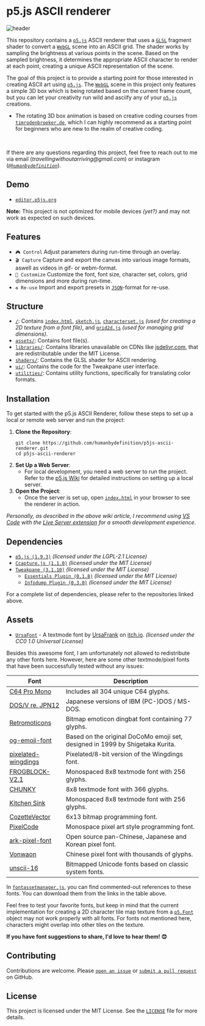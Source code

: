# p5.js ASCII renderer

![header](https://github.com/humanbydefinition/p5js-ascii-renderer/blob/main/assets/repository_media/logo_gif.gif)

This repository contains a [`p5.js`](https://github.com/processing/p5.js) ASCII renderer that uses a [`GLSL`](https://en.wikipedia.org/wiki/OpenGL_Shading_Language) fragment shader to convert a [`WebGL`](https://de.wikipedia.org/wiki/WebGL) scene into an ASCII grid. The shader works by sampling the brightness at various points in the scene. Based on the sampled brightness, it determines the appropriate ASCII character to render at each point, creating a unique ASCII representation of the scene.

The goal of this project is to provide a starting point for those interested in creating ASCII art using [`p5.js`](https://github.com/processing/p5.js). The [`WebGL`](https://de.wikipedia.org/wiki/WebGL) scene in this project only features a simple 3D box which is being rotated based on the current frame count, but you can let your creativity run wild and asciify any of your [`p5.js`](https://github.com/processing/p5.js) creations.
- The rotating 3D box animation is based on creative coding courses from [`timrodenbroeker.de`](https://timrodenbroeker.de/), which I can highly recommend as a starting point for beginners who are new to the realm of creative coding.

<br />

If there are any questions regarding this project, feel free to reach out to me via email (_travellingwithoutarriving@gmail.com_) or instagram (_[`@humanbydefinition`](https://www.instagram.com/humanbydefinition/)_).

## Demo
- [`editor.p5js.org`](https://editor.p5js.org/humanbydefinition/full/ibclfMqlk)

**Note:** This project is not optimized for mobile devices _(yet?)_ and may not work as expected on such devices.

## Features
- `🎮 Control` Adjust parameters during run-time through an overlay.
- `🎬 Capture` Capture and export the canvas into various image formats, aswell as videos in gif- or webm-format.
- `🎨 Customize` Customize the font, font size, character set, colors, grid dimensions and more during run-time.
- `♻️ Re-use` Import and export presets in [`JSON`](https://en.wikipedia.org/wiki/JSON)-format for re-use.

## Structure
- [`/`](https://github.com/humanbydefinition/p5js-ascii-renderer/): Contains [`index.html`](https://github.com/humanbydefinition/p5js-ascii-renderer/blob/main/index.html), [`sketch.js`](https://github.com/humanbydefinition/p5js-ascii-renderer/blob/main/sketch.js), [`characterset.js`](https://github.com/humanbydefinition/p5js-ascii-renderer/blob/main/characterset.js) _(used for creating a 2D texture from a font file)_, and [`grid2d.js`](https://github.com/humanbydefinition/p5js-ascii-renderer/blob/main/grid2d.js) _(used for managing grid dimensions)_.
- [`assets/`](https://github.com/humanbydefinition/p5js-ascii-renderer/tree/main/assets): Contains font file(s).
- [`libraries/`](https://github.com/humanbydefinition/p5js-ascii-renderer/tree/main/libraries): Contains libraries unavailable on CDNs like [jsdelivr.com](https://jsdelivr.com/), that are redistributable under the MIT License.
- [`shaders/`](https://github.com/humanbydefinition/p5js-ascii-renderer/tree/main/shaders/ascii): Contains the GLSL shader for ASCII rendering.
- [`ui/`](https://github.com/humanbydefinition/p5js-ascii-renderer/tree/main/ui): Contains the code for the Tweakpane user interface.
- [`utilities/`](https://github.com/humanbydefinition/p5js-ascii-renderer/tree/main/utilities): Contains utility functions, specifically for translating color formats.

## Installation
To get started with the p5.js ASCII Renderer, follow these steps to set up a local or remote web server and run the project:
1. **Clone the Repository**:
    ```
    git clone https://github.com/humanbydefinition/p5js-ascii-renderer.git
    cd p5js-ascii-renderer
    ```
2. **Set Up a Web Server**:
    - For local development, you need a web server to run the project. Refer to the [p5.js Wiki](https://github.com/processing/p5.js/wiki/Local-server) for detailed instructions on setting up a local server.
3. **Open the Project**:
    - Once the server is set up, open [`index.html`](https://github.com/humanbydefinition/p5js-ascii-renderer/blob/main/index.html) in your browser to see the renderer in action.

_Personally, as described in the above wiki article, I recommend using [VS Code](https://code.visualstudio.com/) with the [Live Server extension](https://marketplace.visualstudio.com/items?itemName=ritwickdey.LiveServer) for a smooth development experience._

## Dependencies
- [`p5.js (1.9.3)`](https://github.com/processing/p5.js) _(licensed under the LGPL-2.1 License)_
- [`Ccapture.js (1.1.0)`](https://github.com/spite/ccapture.js/) _(licensed under the MIT License)_
- [`Tweakpane (3.1.10)`](https://github.com/cocopon/tweakpane) _(licensed under the MIT License)_
    - [`Essentials Plugin (0.1.8)`](https://github.com/tweakpane/plugin-essentials) _(licensed under the MIT License)_
    - [`Infodump Plugin (0.3.0)`](https://github.com/doersino/tweakpane-plugin-infodump) _(licensed under the MIT License)_

For a complete list of dependencies, please refer to the repositories linked above.

## Assets
- [`UrsaFont`](https://ursafrank.itch.io/ursafont) - A textmode font by [UrsaFrank](https://ursafrank.itch.io/) on [itch.io](https://itch.io/). _(licensed under the CC0 1.0 Universal License)_

Besides this awesome font, I am unfortunately not allowed to redistribute any other fonts here. However, here are some other textmode/pixel fonts that have been successfully tested without any issues:

| Font  | Description | 
| ------------- | ------------- |
| [C64 Pro Mono](https://style64.org/c64-truetype)  | Includes all 304 unique C64 glyphs.  |
| [DOS/V re. JPN12](https://int10h.org/oldschool-pc-fonts/fontlist/font?dos-v_re_jpn12)  | Japanese versions of IBM (PC-)DOS / MS-DOS.  |
| [Retromoticons](https://www.fontspace.com/retromoticons-font-f26602)  | Bitmap emoticon dingbat font containing 77 glyphs. |
| [og-emoji-font](https://github.com/notwaldorf/og-emoji-font)  | Based on the original DoCoMo emoji set, designed in 1999 by Shigetaka Kurita. |
| [pixelated-wingdings](https://fontstruct.com/fontstructions/show/1218140/pixelated-wingdings)  | Pixelated/8-bit version of the Wingdings font. |
| [FROGBLOCK-V2.1](https://polyducks.itch.io/frogblock)  | Monospaced 8x8 textmode font with 256 glyphs. |
| [CHUNKY](https://batfeula.itch.io/chunky)  | 8x8 textmode font with 366 glyphs. |
| [Kitchen Sink](https://polyducks.itch.io/kitchen-sink-textmode-font)  | Monospaced 8x8 textmode font with 256 glyphs. |
| [CozetteVector](https://github.com/slavfox/Cozette)  | 6x13 bitmap programming font. |
| [PixelCode](https://qwerasd205.github.io/PixelCode/)  | Monospace pixel art style programming font. |
| [ark-pixel-font](https://github.com/TakWolf/ark-pixel-font)  | Open source pan-Chinese, Japanese and Korean pixel font. |
| [Vonwaon](https://timothyqiu.itch.io/vonwaon-bitmap)  | Chinese pixel font with thousands of glyphs. |
| [unscii-16](http://viznut.fi/unscii/)  | Bitmapped Unicode fonts based on classic system fonts. |

In [`fontassetmanager.js`](https://github.com/humanbydefinition/p5js-ascii-renderer/blob/main/assets/managers/fontassetmanager.js), you can find commented-out references to these fonts. You can download them from the links in the table above.

Feel free to test your favorite fonts, but keep in mind that the current implementation for creating a 2D character tile map texture from a [`p5.Font`](https://p5js.org/reference/#/p5.Font) object may not work properly with all fonts. For fonts not mentioned here, characters might overlap into other tiles on the texture.

**If you have font suggestions to share, I'd love to hear them! 😊**

## Contributing
Contributions are welcome. Please [`open an issue`](https://github.com/humanbydefinition/p5js-ascii-renderer/issues) or [`submit a pull request`](https://github.com/humanbydefinition/p5js-ascii-renderer/pulls) on GitHub.

## License
This project is licensed under the MIT License. See the [`LICENSE`](https://github.com/humanbydefinition/p5js-ascii-renderer/blob/main/LICENSE) file for more details.


